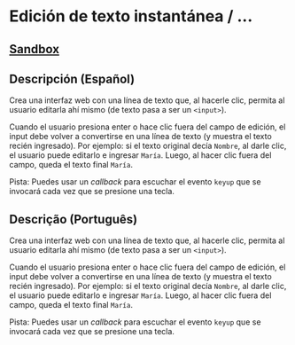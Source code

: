 # Edición de texto instantánea / ...

## [Sandbox](https://lab.cs50.io/Laboratoria/job-application-public/main/02-tech-mentoring/exercises/04-edicion-instantanea/boilerplate/)

## Descripción (Español)

Crea una interfaz web con una línea de texto que, al hacerle clic, permita al
usuario editarla ahí mismo (de texto pasa a ser un `<input>`).

Cuando el usuario presiona enter o hace clic fuera del campo de edición, el
input debe volver a convertirse en una línea de texto (y muestra el texto recién
ingresado). Por ejemplo: si el texto original decía `Nombre`, al darle clic, el
usuario puede editarlo e ingresar `María`. Luego, al hacer clic fuera del
campo, queda el texto final `María`.

Pista: Puedes usar un _callback_  para escuchar el evento `keyup` que se
invocará cada vez que se presione una tecla.

## Descrição (Português)

Crea una interfaz web con una línea de texto que, al hacerle clic, permita al
usuario editarla ahí mismo (de texto pasa a ser un `<input>`).

Cuando el usuario presiona enter o hace clic fuera del campo de edición, el
input debe volver a convertirse en una línea de texto (y muestra el texto recién
ingresado). Por ejemplo: si el texto original decía `Nombre`, al darle clic, el
usuario puede editarlo e ingresar `María`. Luego, al hacer clic fuera del
campo, queda el texto final `María`.

Pista: Puedes usar un _callback_  para escuchar el evento `keyup` que se
invocará cada vez que se presione una tecla.
